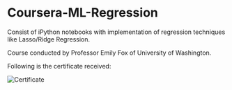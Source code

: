 # Coursera-ML-Regression

Consist of iPython notebooks with implementation of regression techniques like Lasso/Ridge Regression.

Course conducted by Professor Emily Fox of University of Washington.

Following is the certificate received:

![Certificate](https://raw.githubusercontent.com/parthoiiitm/Coursera-ML-Regression/master/Regression_certificate.png)
